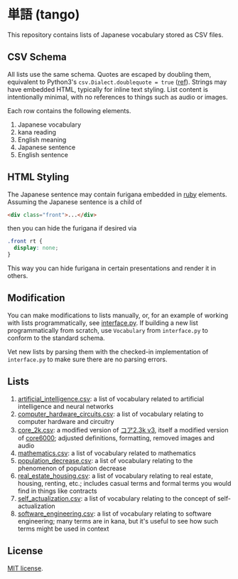 # 単語 (tango)

This repository contains lists of Japanese vocabulary stored as CSV files.

## CSV Schema

All lists use the same schema. Quotes are escaped by doubling them, equivalent to
Python3's `csv.Dialect.doublequote = true`
([ref](https://docs.python.org/3/library/csv.html#csv.Dialect.doublequote)). Strings
may have embedded HTML, typically for inline text styling. List content is intentionally
minimal, with no references to things such as audio or images.

Each row contains the following elements.

1. Japanese vocabulary
1. kana reading
1. English meaning
1. Japanese sentence
1. English sentence

## HTML Styling

The Japanese sentence may contain furigana embedded in
[ruby](https://developer.mozilla.org/en-US/docs/Web/HTML/Element/ruby) elements. Assuming
the Japanese sentence is a child of

```html
<div class="front">...</div>
```

then you can hide the furigana if desired via

```css
.front rt {
  display: none;
}
```

This way you can hide furigana in certain presentations and render it in others.

## Modification

You can make modifications to lists manually, or, for an example of working with lists
programmatically, see [interface.py](./interface.py). If building a new list
programmatically from scratch, use `Vocabulary` from `interface.py` to conform to the
standard schema.

Vet new lists by parsing them with the checked-in implementation of `interface.py` to
make sure there are no parsing errors.

## Lists

1. [artificial\_intelligence.csv](./lists/artificial_intelligence.csv): a list of
   vocabulary related to artificial intelligence and neural networks
1. [computer\_hardware\_circuits.csv](./lists/computer_hardware_circuits.csv): a list of
   vocabulary relating to computer hardware and circuitry
1. [core\_2k.csv](./lists/core_2k.csv): a modified version of
   [コア2.3k v3](https://anacreondjt.gitlab.io/docs/coredeck/), itself a modified
   version of [core6000](https://core6000.neocities.org/); adjusted
   definitions, formatting, removed images and audio
1. [mathematics.csv](./lists/mathematics.csv): a list of vocabulary related to
   mathematics
1. [population\_decrease.csv](./lists/population_decrease.csv): a list of vocabulary
   relating to the phenomenon of population decrease
1. [real\_estate\_housing.csv](./lists/real_estate_housing.csv): a list of vocabulary
   relating to real estate, housing, renting, etc.; includes casual terms and formal
   terms you would find in things like contracts
1. [self\_actualization.csv](./lists/self_actualization.csv): a list of vocabulary
   relating to the concept of self-actualization
1. [software\_engineering.csv](./lists/software_engineering.csv): a list of vocabulary
   relating to software engineering; many terms are in kana, but it's useful to see
   how such terms might be used in context

## License

[MIT license](./LICENSE).
